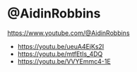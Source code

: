 # @AidinRobbins
https://www.youtube.com/@AidinRobbins
- https://youtu.be/ueuA4EjKs2I
- https://youtu.be/mtfEtIs_4DQ
- https://youtu.be/VVYEmmc4-1E
